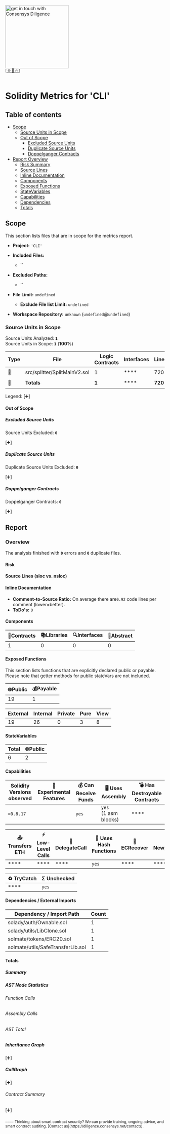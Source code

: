 
[<img width="200" alt="get in touch with Consensys Diligence" src="https://user-images.githubusercontent.com/2865694/56826101-91dcf380-685b-11e9-937c-af49c2510aa0.png">](https://diligence.consensys.net)<br/>
<sup>
[[  🌐  ](https://diligence.consensys.net)  [  📩  ](mailto:diligence@consensys.net)  [  🔥  ](https://consensys.github.io/diligence/)]
</sup><br/><br/>



# Solidity Metrics for 'CLI'

## Table of contents

- [Scope](#t-scope)
    - [Source Units in Scope](#t-source-Units-in-Scope)
    - [Out of Scope](#t-out-of-scope)
        - [Excluded Source Units](#t-out-of-scope-excluded-source-units)
        - [Duplicate Source Units](#t-out-of-scope-duplicate-source-units)
        - [Doppelganger Contracts](#t-out-of-scope-doppelganger-contracts)
- [Report Overview](#t-report)
    - [Risk Summary](#t-risk)
    - [Source Lines](#t-source-lines)
    - [Inline Documentation](#t-inline-documentation)
    - [Components](#t-components)
    - [Exposed Functions](#t-exposed-functions)
    - [StateVariables](#t-statevariables)
    - [Capabilities](#t-capabilities)
    - [Dependencies](#t-package-imports)
    - [Totals](#t-totals)

## <span id=t-scope>Scope</span>

This section lists files that are in scope for the metrics report. 

- **Project:** `'CLI'`
- **Included Files:** 
    - ``
- **Excluded Paths:** 
    - ``
- **File Limit:** `undefined`
    - **Exclude File list Limit:** `undefined`

- **Workspace Repository:** `unknown` (`undefined`@`undefined`)

### <span id=t-source-Units-in-Scope>Source Units in Scope</span>

Source Units Analyzed: **`1`**<br>
Source Units in Scope: **`1`** (**100%**)

| Type | File   | Logic Contracts | Interfaces | Lines | nLines | nSLOC | Comment Lines | Complex. Score | Capabilities |
| ---- | ------ | --------------- | ---------- | ----- | ------ | ----- | ------------- | -------------- | ------------ | 
| 📝 | src/splitter/SplitMainV2.sol | 1 | **** | 720 | 645 | 245 | 346 | 209 | **<abbr title='Uses Assembly'>🖥</abbr><abbr title='Payable Functions'>💰</abbr><abbr title='Uses Hash-Functions'>🧮</abbr><abbr title='Unchecked Blocks'>Σ</abbr>** |
| 📝 | **Totals** | **1** | **** | **720**  | **645** | **245** | **346** | **209** | **<abbr title='Uses Assembly'>🖥</abbr><abbr title='Payable Functions'>💰</abbr><abbr title='Uses Hash-Functions'>🧮</abbr><abbr title='Unchecked Blocks'>Σ</abbr>** |

<div class="legend-container">
    Legend: <a class="toggle-btn" onclick="toggleVisibility('table-legend', this)">[➕]</a>
    <div id="table-legend" class="legend-content" style="display:none">
        <ul>
            <li><b>Lines</b>: total lines of the source unit</li>
            <li><b>nLines</b>: normalized lines of the source unit (e.g. normalizes functions spanning multiple lines)</li>
            <li><b>nSLOC</b>: normalized source lines of code (only source-code lines; no comments, no blank lines)</li>
            <li><b>Comment Lines</b>: lines containing single or block comments</li>
            <li><b>Complexity Score</b>: a custom complexity score derived from code statements that are known to introduce code complexity (branches, loops, calls, external interfaces, ...)</li>
        </ul>
    </div>
</div>


#### <span id=t-out-of-scope>Out of Scope</span>

##### <span id=t-out-of-scope-excluded-source-units>Excluded Source Units</span>

Source Units Excluded: **`0`**

<a onclick="toggleVisibility('excluded-files', this)">[➕]</a>
<div id="excluded-files" style="display:none">
| File   |
| ------ |
| None |

</div>


##### <span id=t-out-of-scope-duplicate-source-units>Duplicate Source Units</span>

Duplicate Source Units Excluded: **`0`** 

<a onclick="toggleVisibility('duplicate-files', this)">[➕]</a>
<div id="duplicate-files" style="display:none">
| File   |
| ------ |
| None |

</div>

##### <span id=t-out-of-scope-doppelganger-contracts>Doppelganger Contracts</span>

Doppelganger Contracts: **`0`** 

<a onclick="toggleVisibility('doppelganger-contracts', this)">[➕]</a>
<div id="doppelganger-contracts" style="display:none">
| File   | Contract | Doppelganger | 
| ------ | -------- | ------------ |


</div>


## <span id=t-report>Report</span>

### Overview

The analysis finished with **`0`** errors and **`0`** duplicate files.





#### <span id=t-risk>Risk</span>

<div class="wrapper" style="max-width: 512px; margin: auto">
			<canvas id="chart-risk-summary"></canvas>
</div>

#### <span id=t-source-lines>Source Lines (sloc vs. nsloc)</span>

<div class="wrapper" style="max-width: 512px; margin: auto">
    <canvas id="chart-nsloc-total"></canvas>
</div>

#### <span id=t-inline-documentation>Inline Documentation</span>

- **Comment-to-Source Ratio:** On average there are`0.92` code lines per comment (lower=better).
- **ToDo's:** `0` 

#### <span id=t-components>Components</span>

| 📝Contracts   | 📚Libraries | 🔍Interfaces | 🎨Abstract |
| ------------- | ----------- | ------------ | ---------- |
| 1 | 0  | 0  | 0 |

#### <span id=t-exposed-functions>Exposed Functions</span>

This section lists functions that are explicitly declared public or payable. Please note that getter methods for public stateVars are not included.  

| 🌐Public   | 💰Payable |
| ---------- | --------- |
| 19 | 1  | 

| External   | Internal | Private | Pure | View |
| ---------- | -------- | ------- | ---- | ---- |
| 19 | 26  | 0 | 3 | 8 |

#### <span id=t-statevariables>StateVariables</span>

| Total      | 🌐Public  |
| ---------- | --------- |
| 6  | 2 |

#### <span id=t-capabilities>Capabilities</span>

| Solidity Versions observed | 🧪 Experimental Features | 💰 Can Receive Funds | 🖥 Uses Assembly | 💣 Has Destroyable Contracts | 
| -------------------------- | ------------------------ | -------------------- | ---------------- | ---------------------------- |
| `=0.8.17` |  | `yes` | `yes` <br/>(1 asm blocks) | **** | 

| 📤 Transfers ETH | ⚡ Low-Level Calls | 👥 DelegateCall | 🧮 Uses Hash Functions | 🔖 ECRecover | 🌀 New/Create/Create2 |
| ---------------- | ----------------- | --------------- | ---------------------- | ------------ | --------------------- |
| **** | **** | **** | `yes` | **** | **** | 

| ♻️ TryCatch | Σ Unchecked |
| ---------- | ----------- |
| **** | `yes` |

#### <span id=t-package-imports>Dependencies / External Imports</span>

| Dependency / Import Path | Count  | 
| ------------------------ | ------ |
| solady/auth/Ownable.sol | 1 |
| solady/utils/LibClone.sol | 1 |
| solmate/tokens/ERC20.sol | 1 |
| solmate/utils/SafeTransferLib.sol | 1 |

#### <span id=t-totals>Totals</span>

##### Summary

<div class="wrapper" style="max-width: 90%; margin: auto">
    <canvas id="chart-num-bar"></canvas>
</div>

##### AST Node Statistics

###### Function Calls

<div class="wrapper" style="max-width: 90%; margin: auto">
    <canvas id="chart-num-bar-ast-funccalls"></canvas>
</div>

###### Assembly Calls

<div class="wrapper" style="max-width: 90%; margin: auto">
    <canvas id="chart-num-bar-ast-asmcalls"></canvas>
</div>

###### AST Total

<div class="wrapper" style="max-width: 90%; margin: auto">
    <canvas id="chart-num-bar-ast"></canvas>
</div>

##### Inheritance Graph

<a onclick="toggleVisibility('surya-inherit', this)">[➕]</a>
<div id="surya-inherit" style="display:none">
<div class="wrapper" style="max-width: 512px; margin: auto">
    <div id="surya-inheritance" style="text-align: center;"></div> 
</div>
</div>

##### CallGraph

<a onclick="toggleVisibility('surya-call', this)">[➕]</a>
<div id="surya-call" style="display:none">
<div class="wrapper" style="max-width: 512px; margin: auto">
    <div id="surya-callgraph" style="text-align: center;"></div>
</div>
</div>

###### Contract Summary

<a onclick="toggleVisibility('surya-mdreport', this)">[➕]</a>
<div id="surya-mdreport" style="display:none">
 Sūrya's Description Report

 Files Description Table


|  File Name  |  SHA-1 Hash  |
|-------------|--------------|
| src/splitter/SplitMainV2.sol | e4c6eb2fbd08a0f8e32c21b1899d905ab5e7f871 |


 Contracts Description Table


|  Contract  |         Type        |       Bases      |                  |                 |
|:----------:|:-------------------:|:----------------:|:----------------:|:---------------:|
|     └      |  **Function Name**  |  **Visibility**  |  **Mutability**  |  **Modifiers**  |
||||||
| **SplitMainV2** | Implementation | ISplitMainV2 |||
| └ | <Constructor> | Public ❗️ | 🛑  |NO❗️ |
| └ | <Receive Ether> | External ❗️ |  💵 |NO❗️ |
| └ | createSplit | External ❗️ | 🛑  | validSplit onlySplitFactory |
| └ | predictImmutableSplitAddress | External ❗️ |   | validSplit |
| └ | updateSplit | External ❗️ | 🛑  | onlySplitController validSplit |
| └ | transferControl | External ❗️ | 🛑  | onlySplitController validNewController |
| └ | cancelControlTransfer | External ❗️ | 🛑  | onlySplitController |
| └ | acceptControl | External ❗️ | 🛑  | onlySplitNewPotentialController |
| └ | makeSplitImmutable | External ❗️ | 🛑  | onlySplitController |
| └ | distributeETH | External ❗️ | 🛑  | validSplit |
| └ | updateAndDistributeETH | External ❗️ | 🛑  | onlySplitController validSplit |
| └ | distributeERC20 | External ❗️ | 🛑  | validSplit |
| └ | updateAndDistributeERC20 | External ❗️ | 🛑  | onlySplitController validSplit |
| └ | withdraw | External ❗️ | 🛑  |NO❗️ |
| └ | getHash | External ❗️ |   |NO❗️ |
| └ | getController | External ❗️ |   |NO❗️ |
| └ | getDistributor | External ❗️ |   |NO❗️ |
| └ | getNewPotentialController | External ❗️ |   |NO❗️ |
| └ | getETHBalance | External ❗️ |   |NO❗️ |
| └ | getERC20Balance | External ❗️ |   |NO❗️ |
| └ | _getSum | Internal 🔒 |   | |
| └ | _hashSplit | Internal 🔒 |   | |
| └ | _updateSplit | Internal 🔒 | 🛑  | |
| └ | _validSplitHash | Internal 🔒 |   | |
| └ | _distributeETH | Internal 🔒 | 🛑  | checkIfRequiresDistributor |
| └ | _distributeERC20 | Internal 🔒 | 🛑  | checkIfRequiresDistributor |
| └ | _scaleAmountByPercentage | Internal 🔒 |   | |
| └ | _withdraw | Internal 🔒 | 🛑  | |
| └ | _withdrawERC20 | Internal 🔒 | 🛑  | |


 Legend

|  Symbol  |  Meaning  |
|:--------:|-----------|
|    🛑    | Function can modify state |
|    💵    | Function is payable |
 

</div>
____
<sub>
Thinking about smart contract security? We can provide training, ongoing advice, and smart contract auditing. [Contact us](https://diligence.consensys.net/contact/).
</sub>


